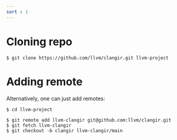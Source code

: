 ```yaml
---
sort : 1
---
```


# Cloning repo

```
$ git clone https://github.com/llvm/clangir.git llvm-project
```
# Adding remote

Alternatively, one can just add remotes:

```
$ cd llvm-project

$ git remote add llvm-clangir git@github.com:llvm/clangir.git
$ git fetch llvm-clangir
$ git checkout -b clangir llvm-clangir/main
```
